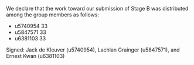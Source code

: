 We declare that the work toward our submission of Stage B was distributed among the group members as follows:

* u5740954 33
* u5847571 33
* u6381103 33

Signed: Jack de Kleuver (u5740954), Lachlan Grainger (u5847571), and Ernest Kwan (u6381103)
